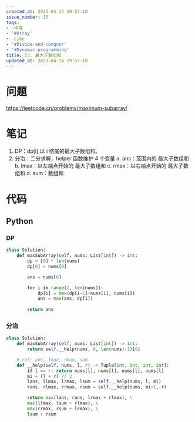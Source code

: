 ```yaml
---
created_at: 2023-04-14 19:57:10
issue_number: 15
tags:
- ~中等
- '#Array'
- -Like
- '#Divide-and-conquer'
- '#Dynamic-programming'
title: 53. 最大子数组和
updated_at: 2023-04-14 19:57:10
---
```


# 问题

https://leetcode.cn/problems/maximum-subarray/

# 笔记

1. DP：dp[i] 以 i 结尾的最大子数组和。
2. 分治：二分求解，helper 函数维护 4 个变量
  a. ans：范围内的 最大子数组和
  b. lmax：以左端点开始的 最大子数组和
  c. rmax：以右端点开始的 最大子数组和
  d. sum：数组和

# 代码

## Python

### DP

```python
class Solution:
    def maxSubArray(self, nums: List[int]) -> int:
        dp = [0] * len(nums)
        dp[0] = nums[0]

        ans = nums[0]

        for i in range(1, len(nums)):
            dp[i] = max(dp[i-1]+nums[i], nums[i])
            ans = max(ans, dp[i])
        
        return ans
```

### 分治
```python
class Solution:
    def maxSubArray(self, nums: List[int]) -> int:
        return self.__help(nums, 0, len(nums)-1)[0]

    # ret: ans, lmax, rmax, sum
    def __help(self, nums, l, r) -> Tuple[int, int, int, int]:
        if l == r: return nums[l], nums[l], nums[l], nums[l]
        mi = (l + r) // 2
        lans, llmax, lrmax, lsum = self.__help(nums, l, mi)
        rans, rlmax, rrmax, rsum = self.__help(nums, mi+1, r)

        return max(lans, rans, lrmax + rlmax), \
        max(llmax, lsum + rlmax), \
        max(rrmax, rsum + lrmax), \
        lsum + rsum
```